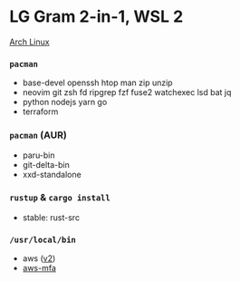 LG Gram 2-in-1, WSL 2
========
[Arch Linux](https://github.com/yuk7/ArchWSL)

### `pacman`
- base-devel openssh htop man zip unzip
- neovim git zsh fd ripgrep fzf fuse2 watchexec lsd bat jq
- python nodejs yarn go
- terraform

### `pacman` (AUR)
- paru-bin
- git-delta-bin
- xxd-standalone

### `rustup` & `cargo install`
- stable: rust-src

### `/usr/local/bin`
- aws ([v2](https://github.com/simnalamburt/awscliv2.appimage/releases))
- [aws-mfa](https://github.com/simnalamburt/snippets/blob/master/sh/aws-mfa)
